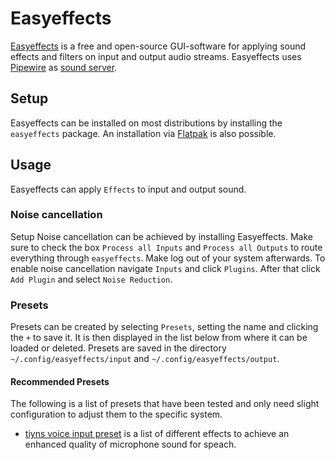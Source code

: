 # Easyeffects

[Easyeffects](https://github.com/wwmm/easyeffects) is a free and open-source
GUI-software for applying sound effects and filters on input and output audio
streams.
Easyeffects uses [Pipewire](./pipewire.md) as
[sound server](/wiki/linux/audio.md#sound-server).

## Setup

Easyeffects can be installed on most distributions by installing the
`easyeffects` package.
An installation via [Flatpak](./flatpak.md) is also possible.

## Usage

Easyeffects can apply `Effects` to input and output sound.

### Noise cancellation
Setup
Noise cancellation can be achieved by installing
Easyeffects.
Make sure to check the box `Process all Inputs` and `Process all Outputs` to
route everything through `easyeffects`.
Make log out of your system afterwards.
To enable noise cancellation navigate `Inputs` and click `Plugins`.
After that click `Add Plugin` and select `Noise Reduction`.

### Presets

Presets can be created by selecting `Presets`, setting the name and clicking the
`+` to save it.
It is then displayed in the list below from where it can be loaded or deleted.
Presets are saved in the directory `~/.config/easyeffects/input` and
`~/.config/easyeffects/output`.

#### Recommended Presets

The following is a list of presets that have been tested and only need slight
configuration to adjust them to the specific system.

- [tiyns voice input preset](https://github.com/tiyn/dotfiles/blob/master/.config/easyeffects/input/voice.json)
  is a list of different effects to achieve an enhanced quality of microphone
  sound for speach.

